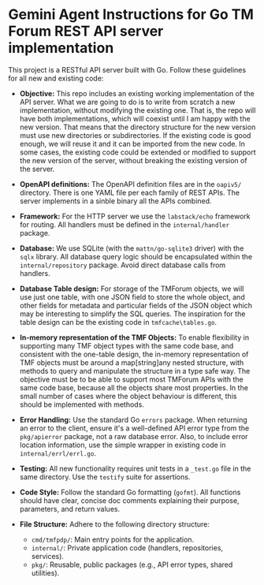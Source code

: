# Gemini Agent Instructions for Go TM Forum REST API server implementation

This project is a RESTful API server built with Go. Follow these guidelines for all new and existing code:

- **Objective:** This repo includes an existing working implementation of the API server. What we are going to do is to write from scratch a new implementation, without modifying the existing one. That is, the repo will have both implementations, which will coexist until I am happy with the new version. That means that the directory structure for the new version must use new directories or subdirectories. If the existing code is good enough, we will reuse it and it can be imported from the new code. In some cases, the existing code could be extended or modified to support the new version of the server, without breaking the existing version of the server.

- **OpenAPI definitions:** The OpenAPI definition files are in the `oapiv5/` directory. There is one YAML file per each family of REST APIs. The server implements in a sinble binary all the APIs combined. 

- **Framework:** For the HTTP server we use the `labstack/echo` framework for routing. All handlers must be defined in the `internal/handler` package.

- **Database:** We use SQLite (with the `mattn/go-sqlite3` driver) with the `sqlx` library. All database query logic should be encapsulated within the `internal/repository` package. Avoid direct database calls from handlers.

- **Database Table design:** For storage of the TMForum objects, we will use just one table, with one JSON field to store the whole object, and other fields for metadata and particular fields of the JSON object which may be interesting to simplify the SQL queries. The inspiration for the table design can be the existing code in `tmfcache\tables.go`.

- **In-memory representation of the TMF Objects:** To enable flexibility in supporting many TMF object types with the same code base, and consistent with the one-table design, the in-memory representation of TMF objects must be around a map[string]any nested structure, with methods to query and manipulate the structure in a type safe way. The objective must be to be able to support most TMForum APIs with the same code base, because all the objects share most properties. In the small number of cases where the object behaviour is different, this should be implemented with methods.

- **Error Handling:** Use the standard Go `errors` package. When returning an error to the client, ensure it's a well-defined API error type from the `pkg/apierror` package, not a raw database error. Also, to include error location information, use the simple wrapper in existing code in `internal/errl/errl.go`.

- **Testing:** All new functionality requires unit tests in a `_test.go` file in the same directory. Use the `testify` suite for assertions.

- **Code Style:** Follow the standard Go formatting (`gofmt`). All functions should have clear, concise doc comments explaining their purpose, parameters, and return values.

- **File Structure:** Adhere to the following directory structure:
  - `cmd/tmfpdp/`: Main entry points for the application.
  - `internal/`: Private application code (handlers, repositories, services).
  - `pkg/`: Reusable, public packages (e.g., API error types, shared utilities).